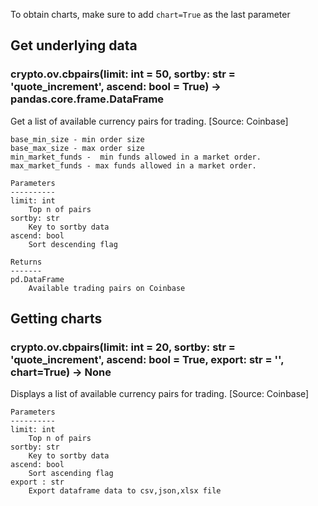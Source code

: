 To obtain charts, make sure to add `chart=True` as the last parameter

## Get underlying data 
### crypto.ov.cbpairs(limit: int = 50, sortby: str = 'quote_increment', ascend: bool = True) -> pandas.core.frame.DataFrame

Get a list of available currency pairs for trading. [Source: Coinbase]

    base_min_size - min order size
    base_max_size - max order size
    min_market_funds -  min funds allowed in a market order.
    max_market_funds - max funds allowed in a market order.

    Parameters
    ----------
    limit: int
        Top n of pairs
    sortby: str
        Key to sortby data
    ascend: bool
        Sort descending flag

    Returns
    -------
    pd.DataFrame
        Available trading pairs on Coinbase

## Getting charts 
### crypto.ov.cbpairs(limit: int = 20, sortby: str = 'quote_increment', ascend: bool = True, export: str = '', chart=True) -> None

Displays a list of available currency pairs for trading. [Source: Coinbase]

    Parameters
    ----------
    limit: int
        Top n of pairs
    sortby: str
        Key to sortby data
    ascend: bool
        Sort ascending flag
    export : str
        Export dataframe data to csv,json,xlsx file
